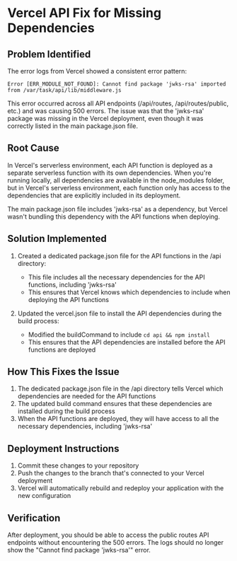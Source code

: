 # Vercel API Fix for Missing Dependencies

## Problem Identified

The error logs from Vercel showed a consistent error pattern:

```
Error [ERR_MODULE_NOT_FOUND]: Cannot find package 'jwks-rsa' imported from /var/task/api/lib/middleware.js
```

This error occurred across all API endpoints (/api/routes, /api/routes/public, etc.) and was causing 500 errors. The issue was that the 'jwks-rsa' package was missing in the Vercel deployment, even though it was correctly listed in the main package.json file.

## Root Cause

In Vercel's serverless environment, each API function is deployed as a separate serverless function with its own dependencies. When you're running locally, all dependencies are available in the node_modules folder, but in Vercel's serverless environment, each function only has access to the dependencies that are explicitly included in its deployment.

The main package.json file includes 'jwks-rsa' as a dependency, but Vercel wasn't bundling this dependency with the API functions when deploying.

## Solution Implemented

1. Created a dedicated package.json file for the API functions in the /api directory:
   - This file includes all the necessary dependencies for the API functions, including 'jwks-rsa'
   - This ensures that Vercel knows which dependencies to include when deploying the API functions

2. Updated the vercel.json file to install the API dependencies during the build process:
   - Modified the buildCommand to include `cd api && npm install`
   - This ensures that the API dependencies are installed before the API functions are deployed

## How This Fixes the Issue

1. The dedicated package.json file in the /api directory tells Vercel which dependencies are needed for the API functions
2. The updated build command ensures that these dependencies are installed during the build process
3. When the API functions are deployed, they will have access to all the necessary dependencies, including 'jwks-rsa'

## Deployment Instructions

1. Commit these changes to your repository
2. Push the changes to the branch that's connected to your Vercel deployment
3. Vercel will automatically rebuild and redeploy your application with the new configuration

## Verification

After deployment, you should be able to access the public routes API endpoints without encountering the 500 errors. The logs should no longer show the "Cannot find package 'jwks-rsa'" error.
